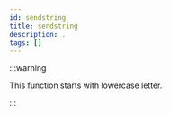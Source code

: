 ```yaml
---
id: sendstring
title: sendstring
description: .
tags: []
---
```


:::warning

This function starts with lowercase letter.

:::
